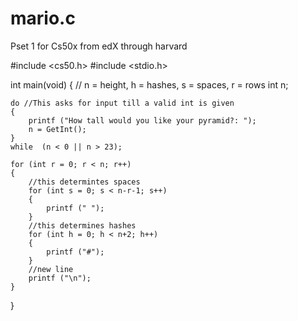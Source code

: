 # mario.c
Pset 1 for Cs50x from edX through harvard

#include <cs50.h>
#include <stdio.h>

int main(void)
{
    // n = height, h = hashes, s = spaces, r = rows
    int n;
    
    
    do //This asks for input till a valid int is given
    {
        printf ("How tall would you like your pyramid?: ");
        n = GetInt();
    }     
    while  (n < 0 || n > 23);
    
    for (int r = 0; r < n; r++)    
    {
        //this determintes spaces
        for (int s = 0; s < n-r-1; s++)
        {
            printf (" ");
        }
        //this determines hashes
        for (int h = 0; h < n+2; h++)
        {
            printf ("#");
        }
        //new line
        printf ("\n");
    }       
}

